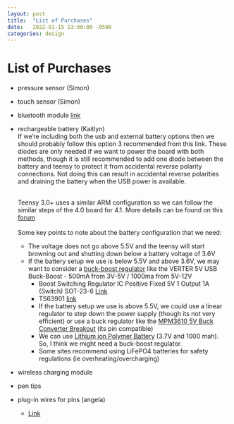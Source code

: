 ```yaml
---
layout: post
title:  "List of Purchases"
date:   2022-01-15 13:00:00 -0500
categories: design
---
```

# List of Purchases
- pressure sensor (Simon)
- touch sensor (Simon)
- bluetooth module [link](https://www.amazon.ca/DSD-TECH-Wireless-Bluetooth-Transceiver/dp/B01FCQZ8VW/ref=sr_1_2_sspa?crid=1C07SB70WGVGG&keywords=Bluetooth+Transceiver+Module+HC-06&qid=1642629707&sprefix=bluetooth+transceiver+module+hc-06%2Caps%2C47&sr=8-2-spons&psc=1&spLa=ZW5jcnlwdGVkUXVhbGlmaWVyPUEyNjlGWkpNTU9KOEtaJmVuY3J5cHRlZElkPUEwNTM2ODE3MTRHUERSTkFJMkRNJmVuY3J5cHRlZEFkSWQ9QTA3NzY1NjYzVlBLWFNXRDVHVEtFJndpZGdldE5hbWU9c3BfYXRmJmFjdGlvbj1jbGlja1JlZGlyZWN0JmRvTm90TG9nQ2xpY2s9dHJ1ZQ==)
- rechargeable battery (Kaitlyn)
  <br> If we’re including both the usb and external battery options then we should probably follow this option 3 recommended from this link. These diodes are only needed if we want to power the board with both methods, though it is still recommended to add one diode between the battery and teensy to protect it from accidental reverse polarity connections. Not doing this can result in accidental reverse polarities and draining the battery when the USB power is available. <br>

  <br> Teensy 3.0+ uses a similar ARM configuration so we can follow the similar steps of the 4.0 board for 4.1. More details can be found on this [forum]()  <br>
  <br> Some key points to note about the battery configuration that we need:
  - The voltage does not go above 5.5V and the teensy will start browning out and shutting down below a battery voltage of 3.6V
  - If the battery setup we use is below 5.5V and above 3.6V, we may want to consider a [buck-boost regulator]() like the VERTER 5V USB Buck-Boost - 500mA from 3V-5V / 1000ma from 5V-12V
    - Boost Switching Regulator IC Positive Fixed 5V 1 Output 1A (Switch) SOT-23-6 [Link](https://www.digikey.ca/en/products/detail/ams/AS1325-BSTT-50/2333567)
    - TS63901 [link](https://www.ti.com/product/TPS63901)
    - If the battery setup we use is above 5.5V, we could use a linear regulator to step down the power supply (though its not very efficient) or use a buck regulator like the [MPM3610 5V Buck Converter Breakout]() (its pin compatible)
    - We can use [Lithium ion Polymer Battery]() (3.7V and 1000 mah). So, I think we might need a buck-boost regulator.
    - Some sites recommend using LiFePO4 batteries for safety regulations (ie overheating/overcharging) 
- wireless charging module
- pen tips 
- plug-in wires for pins (angela)
  - [Link](https://www.amazon.ca/Breadboard-Bestlus-Exclusives-Arduino-Raspberry/dp/B09H2YV7NF/ref=sr_1_5?crid=22D9CAQVZ0WUW&keywords=arduino%2Bwire%2Bfemale&qid=1642645703&s=hi&sprefix=arduino%2Bwires%2Bfemale%2B%2Ctools%2C74&sr=1-5&th=1)
